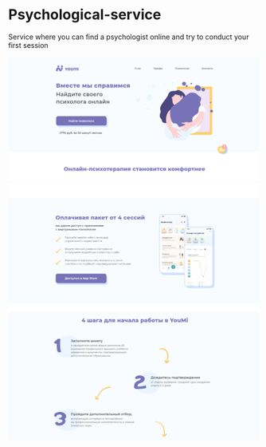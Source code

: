 # Psychological-service
<p>Service where you can find a psychologist online and try to conduct your first session</p>

![Иллюстрация к проекту](https://github.com/Diana348/Psychological-service/blob/main/project%201-1.png)
![Иллюстрация к проекту](https://github.com/Diana348/Psychological-service/blob/main/project%201-2.png)
![Иллюстрация к проекту](https://github.com/Diana348/Psychological-service/blob/main/project%201-3.png)


